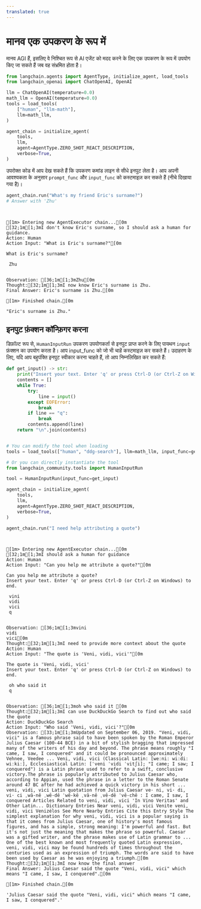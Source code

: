 ```yaml
---
translated: true
---
```


# मानव एक उपकरण के रूप में

मानव AGI हैं, इसलिए वे निश्चित रूप से AI एजेंट को मदद करने के लिए एक उपकरण के रूप में उपयोग किए जा सकते हैं जब वह संभ्रमित होता है।

```python
from langchain.agents import AgentType, initialize_agent, load_tools
from langchain_openai import ChatOpenAI, OpenAI

llm = ChatOpenAI(temperature=0.0)
math_llm = OpenAI(temperature=0.0)
tools = load_tools(
    ["human", "llm-math"],
    llm=math_llm,
)

agent_chain = initialize_agent(
    tools,
    llm,
    agent=AgentType.ZERO_SHOT_REACT_DESCRIPTION,
    verbose=True,
)
```

उपरोक्त कोड में आप देख सकते हैं कि उपकरण कमांड लाइन से सीधे इनपुट लेता है।
आप अपनी आवश्यकता के अनुसार `prompt_func` और `input_func` को कस्टमाइज़ कर सकते हैं (नीचे दिखाया गया है)।

```python
agent_chain.run("What's my friend Eric's surname?")
# Answer with 'Zhu'
```

```output


[1m> Entering new AgentExecutor chain...[0m
[32;1m[1;3mI don't know Eric's surname, so I should ask a human for guidance.
Action: Human
Action Input: "What is Eric's surname?"[0m

What is Eric's surname?

 Zhu


Observation: [36;1m[1;3mZhu[0m
Thought:[32;1m[1;3mI now know Eric's surname is Zhu.
Final Answer: Eric's surname is Zhu.[0m

[1m> Finished chain.[0m
```

```output
"Eric's surname is Zhu."
```

## इनपुट फ़ंक्शन कॉन्फ़िगर करना

डिफ़ॉल्ट रूप से, `HumanInputRun` उपकरण उपयोगकर्ता से इनपुट प्राप्त करने के लिए पायथन `input` फ़ंक्शन का उपयोग करता है।
आप input_func को जो भी चाहें कस्टमाइज़ कर सकते हैं।
उदाहरण के लिए, यदि आप बहुपंक्ति इनपुट स्वीकार करना चाहते हैं, तो आप निम्नलिखित कर सकते हैं:

```python
def get_input() -> str:
    print("Insert your text. Enter 'q' or press Ctrl-D (or Ctrl-Z on Windows) to end.")
    contents = []
    while True:
        try:
            line = input()
        except EOFError:
            break
        if line == "q":
            break
        contents.append(line)
    return "\n".join(contents)


# You can modify the tool when loading
tools = load_tools(["human", "ddg-search"], llm=math_llm, input_func=get_input)
```

```python
# Or you can directly instantiate the tool
from langchain_community.tools import HumanInputRun

tool = HumanInputRun(input_func=get_input)
```

```python
agent_chain = initialize_agent(
    tools,
    llm,
    agent=AgentType.ZERO_SHOT_REACT_DESCRIPTION,
    verbose=True,
)
```

```python
agent_chain.run("I need help attributing a quote")
```

```output


[1m> Entering new AgentExecutor chain...[0m
[32;1m[1;3mI should ask a human for guidance
Action: Human
Action Input: "Can you help me attribute a quote?"[0m

Can you help me attribute a quote?
Insert your text. Enter 'q' or press Ctrl-D (or Ctrl-Z on Windows) to end.

 vini
 vidi
 vici
 q


Observation: [36;1m[1;3mvini
vidi
vici[0m
Thought:[32;1m[1;3mI need to provide more context about the quote
Action: Human
Action Input: "The quote is 'Veni, vidi, vici'"[0m

The quote is 'Veni, vidi, vici'
Insert your text. Enter 'q' or press Ctrl-D (or Ctrl-Z on Windows) to end.

 oh who said it
 q


Observation: [36;1m[1;3moh who said it [0m
Thought:[32;1m[1;3mI can use DuckDuckGo Search to find out who said the quote
Action: DuckDuckGo Search
Action Input: "Who said 'Veni, vidi, vici'?"[0m
Observation: [33;1m[1;3mUpdated on September 06, 2019. "Veni, vidi, vici" is a famous phrase said to have been spoken by the Roman Emperor Julius Caesar (100-44 BCE) in a bit of stylish bragging that impressed many of the writers of his day and beyond. The phrase means roughly "I came, I saw, I conquered" and it could be pronounced approximately Vehnee, Veedee ... Veni, vidi, vici (Classical Latin: [weːniː wiːdiː wiːkiː], Ecclesiastical Latin: [ˈveni ˈvidi ˈvitʃi]; "I came; I saw; I conquered") is a Latin phrase used to refer to a swift, conclusive victory.The phrase is popularly attributed to Julius Caesar who, according to Appian, used the phrase in a letter to the Roman Senate around 47 BC after he had achieved a quick victory in his short ... veni, vidi, vici Latin quotation from Julius Caesar ve· ni, vi· di, vi· ci ˌwā-nē ˌwē-dē ˈwē-kē ˌvā-nē ˌvē-dē ˈvē-chē : I came, I saw, I conquered Articles Related to veni, vidi, vici 'In Vino Veritas' and Other Latin... Dictionary Entries Near veni, vidi, vici Venite veni, vidi, vici Venizélos See More Nearby Entries Cite this Entry Style The simplest explanation for why veni, vidi, vici is a popular saying is that it comes from Julius Caesar, one of history's most famous figures, and has a simple, strong meaning: I'm powerful and fast. But it's not just the meaning that makes the phrase so powerful. Caesar was a gifted writer, and the phrase makes use of Latin grammar to ... One of the best known and most frequently quoted Latin expression, veni, vidi, vici may be found hundreds of times throughout the centuries used as an expression of triumph. The words are said to have been used by Caesar as he was enjoying a triumph.[0m
Thought:[32;1m[1;3mI now know the final answer
Final Answer: Julius Caesar said the quote "Veni, vidi, vici" which means "I came, I saw, I conquered".[0m

[1m> Finished chain.[0m
```

```output
'Julius Caesar said the quote "Veni, vidi, vici" which means "I came, I saw, I conquered".'
```
